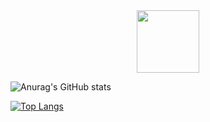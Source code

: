 <div id="header" align="center">
  <img src="https://media2.giphy.com/media/v1.Y2lkPTc5MGI3NjExOTN4bzdlY2pyOWFhdjJwdDc2YTgwbm14MXVyYnRpNzBqMnRlcDljNiZlcD12MV9pbnRlcm5hbF9naWZfYnlfaWQmY3Q9Zw/26DoiqmYcxgFICb3G/giphy.gif" width="100"/>
</div>

![Anurag's GitHub stats](https://github-readme-stats.vercel.app/api?username=grhead&show_icons=true&theme=panda)

[![Top Langs](https://github-readme-stats.vercel.app/api/top-langs/?username=grhead&layout=compact&theme=panda)](https://github.com/anuraghazra/github-readme-stats)

